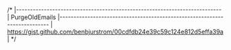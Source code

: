 /*
|--------------------------------------------------------------------------
| PurgeOldEmails 
|--------------------------------------------------------------------------
| https://gist.github.com/benbjurstrom/00cdfdb24e39c59c124e812d5effa39a
|
*/

